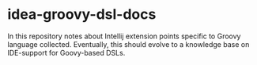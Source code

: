 # idea-groovy-dsl-docs
In this repository notes about Intellij extension points specific to Groovy language collected. Eventually, this should evolve to a knowledge base on IDE-support for Goovy-based DSLs.
